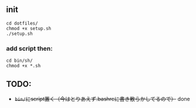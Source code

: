 ## init  

`cd dotfiles/`  
`chmod +x setup.sh`  
`./setup.sh`  

### add script then:  

`cd bin/sh/`  
`chmod +x *.sh`  

## TODO:
 - ~~`bin/`にscript置く（今はとりあえず.bashrcに書き散らかしてるので）~~ done